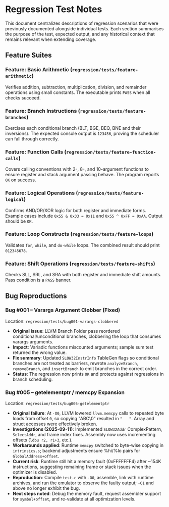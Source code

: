 # Regression Test Notes

This document centralizes descriptions of regression scenarios that were previously documented alongside individual tests. Each section summarises the purpose of the test, expected output, and any historical context that remains relevant when extending coverage.

## Feature Suites

### Feature: Basic Arithmetic (`regression/tests/feature-arithmetic`)
Verifies addition, subtraction, multiplication, division, and remainder operations using small constants. The executable prints `PASS` when all checks succeed.

### Feature: Branch Instructions (`regression/tests/feature-branches`)
Exercises each conditional branch (BLT, BGE, BEQ, BNE and their inversions). The expected console output is `123456`, proving the scheduler can fall through correctly.

### Feature: Function Calls (`regression/tests/feature-function-calls`)
Covers calling conventions with 2-, 8-, and 10-argument functions to ensure register and stack argument passing behave. The program reports `OK` on success.

### Feature: Logical Operations (`regression/tests/feature-logical`)
Confirms AND/OR/XOR logic for both register and immediate forms. Example cases include `0x55 & 0x33 = 0x11` and `0x55 ^ 0xFF = 0xAA`. Output should be `OK`.

### Feature: Loop Constructs (`regression/tests/feature-loops`)
Validates `for`, `while`, and `do-while` loops. The combined result should print `012345678`.

### Feature: Shift Operations (`regression/tests/feature-shifts`)
Checks SLL, SRL, and SRA with both register and immediate shift amounts. Pass condition is a `PASS` banner.

## Bug Reproductions

### Bug #001 – Varargs Argument Clobber (Fixed)
Location: `regression/tests/bug001-varargs-clobbered`

- **Original issue**: LLVM Branch Folder pass reordered conditional/unconditional branches, clobbering the loop that consumes varargs arguments.
- **Impact**: Variadic functions miscounted arguments; sample sum test returned the wrong value.
- **Fix summary**: Updated `SLOW32InstrInfo` TableGen flags so conditional branches are not treated as barriers, rewrote `analyzeBranch`, `removeBranch`, and `insertBranch` to emit branches in the correct order.
- **Status**: The regression now prints `OK` and protects against regressions in branch scheduling.

### Bug #005 – getelementptr / memcpy Expansion
Location: `regression/tests/bug005-getelementptr`

- **Original failure**: At `-O0`, LLVM lowered `llvm.memcpy` calls to repeated byte loads from offset `0`, so copying "ABC\0" resulted in `"   "`. Array and struct accesses were effectively broken.
- **Investigations (2025-09-11)**: Implemented `SLOW32Addr` ComplexPattern, `SelectAddr`, and frame index fixes. Assembly now uses incrementing offsets (`ldbu r2, r1+3`, etc.).
- **Workarounds applied**: Runtime `memcpy` switched to byte-wise copying in `intrinsics.s`; backend adjustments ensure %hi/%lo pairs for `GlobalAddress+offset`.
- **Current risk**: Runtime still hit a memory fault (0xFFFFFFF4) after ~154K instructions, suggesting remaining frame or stack issues when the optimizer is disabled.
- **Reproduction**: Compile `test.c` with `-O0`, assemble, link with runtime archives, and run the emulator to observe the faulty output; `-O1` and above no longer exhibit the bug.
- **Next steps noted**: Debug the memory fault, request assembler support for `symbol+offset`, and re-validate at all optimization levels.

